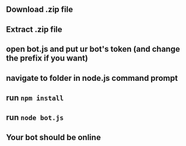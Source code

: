 Download .zip file
-----
Extract .zip file
-----
open bot.js and put ur bot's token (and change the prefix if you want)
-----
navigate to folder in node.js command prompt
-----
run `npm install`
-----
run `node bot.js`
-----
Your bot should be online 
-----
